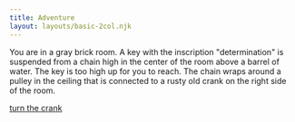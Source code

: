 ```yaml
---
title: Adventure
layout: layouts/basic-2col.njk
---
```


You are in a gray brick room. A key with the inscription "determination" is suspended from a chain high in the center of the room above a barrel of water. The key is too high up for you to reach. The chain wraps around a pulley in the ceiling that is connected to a rusty old crank on the right side of the room.

[turn the crank](/adventure/room3/crank)
